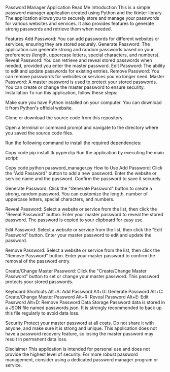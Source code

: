 Password Manager Application Read Me
Introduction
This is a simple password manager application created using Python and the tkinter library. The application allows you to securely store and manage your passwords for various websites and services. It also provides features to generate strong passwords and retrieve them when needed.

Features
Add Password: You can add passwords for different websites or services, ensuring they are stored securely.
Generate Password: The application can generate strong and random passwords based on your preferences (length, uppercase letters, special characters, and numbers).
Reveal Password: You can retrieve and reveal stored passwords when needed, provided you enter the master password.
Edit Password: The ability to edit and update passwords for existing entries.
Remove Password: You can remove passwords for websites or services you no longer need.
Master Password: A master password is used to protect your stored passwords. You can create or change the master password to ensure security.
Installation
To run this application, follow these steps:

Make sure you have Python installed on your computer. You can download it from Python's official website.

Clone or download the source code from this repository.

Open a terminal or command prompt and navigate to the directory where you saved the source code files.

Run the following command to install the required dependencies:

Copy code
pip install tk pyperclip
Run the application by executing the main script:

Copy code
python password_manager.py
How to Use
Add Password: Click the "Add Password" button to add a new password. Enter the website or service name and the password. Confirm the password to save it securely.

Generate Password: Click the "Generate Password" button to create a strong, random password. You can customize the length, number of uppercase letters, special characters, and numbers.

Reveal Password: Select a website or service from the list, then click the "Reveal Password" button. Enter your master password to reveal the stored password. The password is copied to your clipboard for easy use.

Edit Password: Select a website or service from the list, then click the "Edit Password" button. Enter your master password to edit and update the password.

Remove Password: Select a website or service from the list, then click the "Remove Password" button. Enter your master password to confirm the removal of the password entry.

Create/Change Master Password: Click the "Create/Change Master Password" button to set or change your master password. This password protects your stored passwords.

Keyboard Shortcuts
Alt+A: Add Password
Alt+G: Generate Password
Alt+C: Create/Change Master Password
Alt+R: Reveal Password
Alt+E: Edit Password
Alt+D: Remove Password
Data Storage
Password data is stored in a JSON file named passwords.json. It is strongly recommended to back up this file regularly to avoid data loss.

Security
Protect your master password at all costs. Do not share it with anyone, and make sure it is strong and unique. This application does not have a password recovery feature, so losing the master password may result in permanent data loss.

Disclaimer
This application is intended for personal use and does not provide the highest level of security. For more robust password management, consider using a dedicated password manager program or service.
